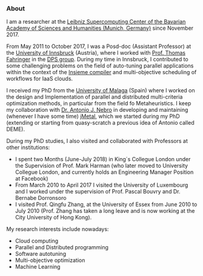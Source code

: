 
### About

I am a researcher at the [Leibniz Supercomputing Center of the Bavarian Academy of Sciences and Humanities (Munich, Germany)](www.lrz.de) since November 2017.

From May 2011 to October 2017, I was a Posd-doc (Assistant Professor) at the [University of Innsbruck](www.uibk.ac.at) (Austria), where I worked with [Prof. Thomas Fahringer](www.dps.uibk.ac.at/~tf) in the [DPS group](www.dps.uibk.ac.at). During my time in Innsbruck, I contributed to some challenging problems on the field of auto-tuning parallel applications within the context of the [Insieme compiler](www.insieme-compiler.org) and multi-objective scheduling of workflows for IaaS clouds. 

I received my PhD from the [University of Malaga](www.uma.es) (Spain) where I worked on the design and Implementation of parallel and distributed multi-criteria optimization methods, in particular from the field fo Metaheuristics. I keep my collaboration with [Dr. Antonio J. Nebro](www.lcc.uma.es/~antonio) in developing and maintaining (whenever I have some time) [jMetal](jmetal.github.io/jMetal), which we started during my PhD (extending or starting from quasy-scratch a previous idea of Antonio called DEME).

During my PhD studies, I also visited and collaborated with Professors at other institutions: 

* I spent two Months (June-July 2018) in King´s Collegue London under the Supervision of Prof. Mark Harman (who later moved to University Collegue London, and currently holds an Engineering Manager Position at Facebook)
* From March 2010 to April 2017 I visited the University of Luxembourg and I worked under the supervision of Prof. Pascal Bouvry and Dr. Bernabe Dorronsoro 
* I visited Prof. Qingfu Zhang, at the University of Essex from June 2010 to July 2010 (Prof. Zhang has taken a long leave and is now working at the City University of Hong Kong). 

My research interests include nowadays:
* Cloud computing
* Parallel and Distributed programming
* Software autotuning
* Multi-objective optimization
* Machine Learning
